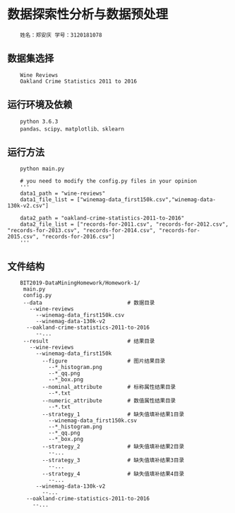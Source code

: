 # 数据探索性分析与数据预处理
        姓名：郑安庆 学号：3120181078
## 数据集选择
        Wine Reviews
        Oakland Crime Statistics 2011 to 2016
## 运行环境及依赖
        python 3.6.3
        pandas、scipy、matplotlib、sklearn
## 运行方法
        python main.py

        # you need to modify the config.py files in your opinion
        '''
        data1_path = "wine-reviews"
        data1_file_list = ["winemag-data_first150k.csv","winemag-data-130k-v2.csv"]

        data2_path = "oakland-crime-statistics-2011-to-2016"
        data2_file_list = ["records-for-2011.csv", "records-for-2012.csv", "records-for-2013.csv", "records-for-2014.csv", "records-for-2015.csv", "records-for-2016.csv"]
        '''
## 文件结构

        BIT2019-DataMiningHomework/Homework-1/
         main.py
         config.py
         --data                           # 数据目录
           --wine-reviews
             --winemag-data_first150k.csv
             --winemag-data-130k-v2
          --oakland-crime-statistics-2011-to-2016
             --...
         --result                         # 结果目录
           --wine-reviews
             --winemag-data_first150k
               --figure                   # 图片结果目录
                 --*_histogram.png
                 --*_qq.png
                 --*_box.png
               --nominal_attribute        # 标称属性结果目录
                 --*.txt
               --numeric_attribute        # 数值属性结果目录
                 --*.txt
               --strategy_1               # 缺失值填补结果1目录
                 --winemag-data_first150k.csv
                 --*_histogram.png
                 --*_qq.png
                 --*_box.png
               --strategy_2               # 缺失值填补结果2目录
                 --...
               --strategy_3               # 缺失值填补结果3目录
                 --...
               --strategy_4               # 缺失值填补结果4目录
                 --...
             --winemag-data-130k-v2
               --...
          --oakland-crime-statistics-2011-to-2016
            --...

